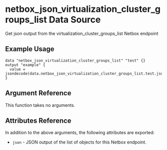 # netbox\_json\_virtualization\_cluster\_groups\_list Data Source

Get json output from the virtualization_cluster_groups_list Netbox endpoint

## Example Usage

```hcl
data "netbox_json_virtualization_cluster_groups_list" "test" {}
output "example" {
  value = jsondecode(data.netbox_json_virtualization_cluster_groups_list.test.json)
}
```

## Argument Reference

This function takes no arguments.

## Attributes Reference

In addition to the above arguments, the following attributes are exported:
* ``json`` - JSON output of the list of objects for this Netbox endpoint.

